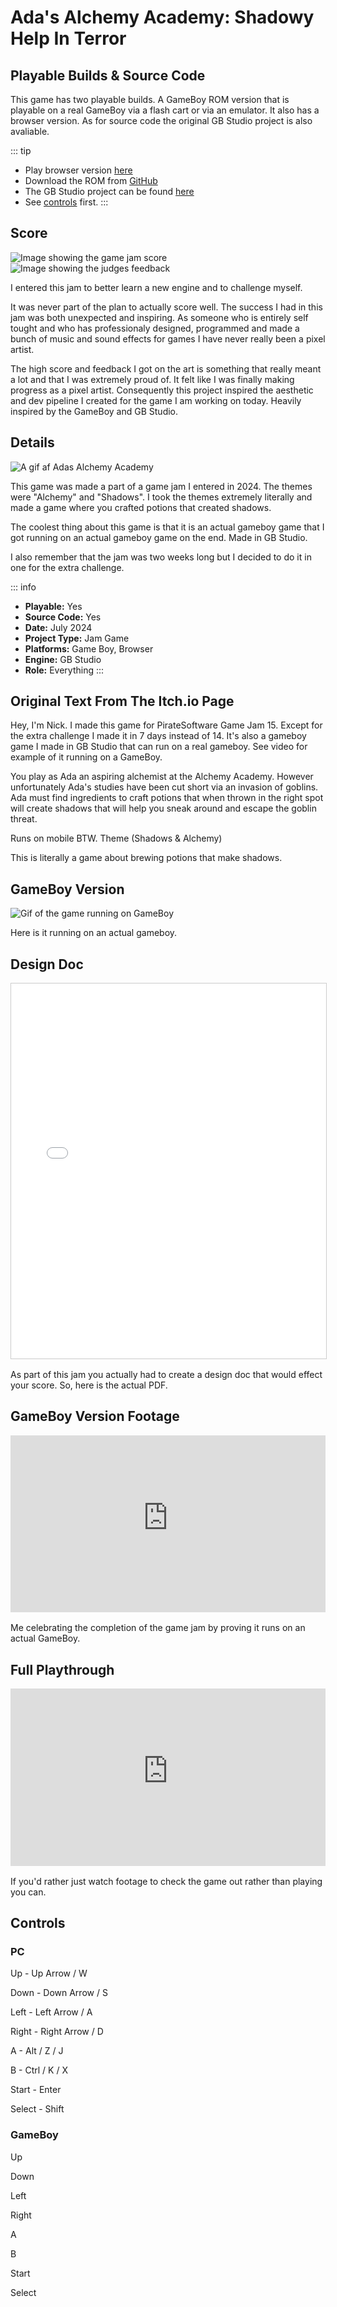 # Ada's Alchemy Academy: Shadowy Help In Terror

## Playable Builds & Source Code

This game has two playable builds. A GameBoy ROM version that is playable on a real GameBoy via a flash cart or via an emulator. It also has a browser version. As for source code the original GB Studio project is also avaliable.

::: tip
- Play browser version [here](./play_ada.md)
- Download the ROM from [GitHub](https://github.com/OwlfaceGames/owlface_archive/releases)
- The GB Studio project can be found [here](https://github.com/OwlfaceGames/owlface_archive/tree/master/source_code/adas_alchemy_academy_shadowy_help_in_terror/game)
- See [controls](#controls) first.
:::

## Score

![Image showing the game jam score](images/ada_grade.jpeg)
![Image showing the judges feedback](images/ada_feedback.png)

I entered this jam to better learn a new engine and to challenge myself.

It was never part of the plan to actually score well. The success I had in this jam was both unexpected and inspiring. As someone who is entirely self tought and who has professionaly designed, programmed and made a bunch of music and sound effects for games I have never really been a pixel artist.

The high score and feedback I got on the art is something that really meant a lot and that I was extremely proud of. It felt like I was finally making progress as a pixel artist. Consequently this project inspired the aesthetic and dev pipeline I created for the game I am working on today. Heavily inspired by the GameBoy and GB Studio.

## Details

![A gif af Adas Alchemy Academy](images/ada.gif)

This game was made a part of a game jam I entered in 2024. The themes were "Alchemy" and "Shadows". I took the themes extremely literally and made a game where you crafted potions that created shadows.

The coolest thing about this game is that it is an actual gameboy game that I got running on an actual gameboy game on the end. Made in GB Studio.

I also remember that the jam was two weeks long but I decided to do it in one for the extra challenge.

::: info
- **Playable:** Yes 
- **Source Code:** Yes
- **Date:** July 2024
- **Project Type:** Jam Game
- **Platforms:** Game Boy, Browser
- **Engine:**  GB Studio
- **Role:** Everything 
:::

## Original Text From The Itch.io Page 

Hey, I'm Nick. I made this game for PirateSoftware Game Jam 15. Except for the extra challenge I made it in 7 days instead of 14. It's also a gameboy game I made in GB Studio that can run on a real gameboy. See video for example of it running on a GameBoy.

You play as Ada an aspiring alchemist at the Alchemy Academy. However unfortunately Ada's studies have been cut short via an invasion of goblins. Ada must find ingredients to craft potions that when thrown in the right spot will create shadows that will help you sneak around and escape the goblin threat.

Runs on mobile BTW.
Theme (Shadows & Alchemy)

This is literally a game about brewing potions that make shadows.

## GameBoy Version

![Gif of the game running on GameBoy](images/gameboy.gif)

Here is it running on an actual gameboy.

## Design Doc

<div style="position: relative; width: 100%; height: 600px; margin: 1rem 0; border: 1px solid #ccc;">
  <iframe 
    style="width: 100%; height: 100%; border: none;"
    src="/design_docs/ada.pdf"
    type="application/pdf">
    <p>Your browser doesn't support PDF embedding. <a href="/path-to-your-pdf.pdf">Download the PDF</a> instead.</p>
  </iframe>
</div>

As part of this jam you actually had to create a design doc that would effect your score. So, here is the actual PDF.

## GameBoy Version Footage

<div style="position: relative; padding-bottom: 56.25%; height: 0; overflow: hidden; margin: 1rem 0;">
  <iframe 
    style="position: absolute; top: 0; left: 0; width: 100%; height: 100%; border: none;"
    src="https://www.youtube-nocookie.com/embed/zoYrRpHVWuM "
    allowfullscreen>
  </iframe>
</div>

Me celebrating the completion of the game jam by proving it runs on an actual GameBoy.

## Full Playthrough

<div style="position: relative; padding-bottom: 56.25%; height: 0; overflow: hidden; margin: 1rem 0;">
  <iframe 
    style="position: absolute; top: 0; left: 0; width: 100%; height: 100%; border: none;"
    src="https://www.youtube-nocookie.com/embed/i_eLPV0bfgU "
    allowfullscreen>
  </iframe>
</div>

If you'd rather just watch footage to check the game out rather than playing you can.

## Controls

### PC

Up - Up Arrow / W

Down - Down Arrow / S

Left - Left Arrow / A

Right - Right Arrow / D

A - Alt / Z / J

B - Ctrl / K / X

Start - Enter

Select - Shift


### GameBoy

Up 

Down 

Left 

Right 

A

B

Start

Select 

